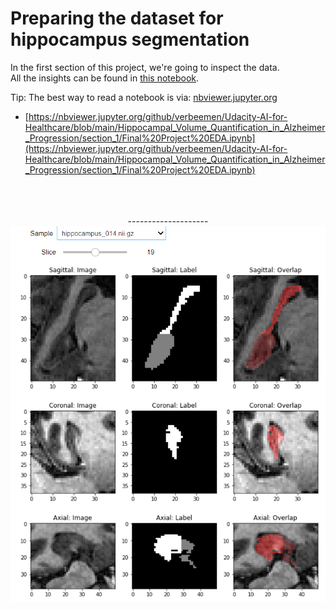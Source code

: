 # Preparing the dataset for hippocampus segmentation

In the first section of this project, we're going to inspect the data.  
All the insights can be found in [this notebook](https://nbviewer.jupyter.org/github/verbeemen/Udacity-AI-for-Healthcare/blob/main/Hippocampal_Volume_Quantification_in_Alzheimer_Progression/section_1/Final%20Project%20EDA.ipynb).

Tip: The best way to read a notebook is via: [nbviewer.jupyter.org](nbviewer.jupyter.org)  
- [https://nbviewer.jupyter.org/github/verbeemen/Udacity-AI-for-Healthcare/blob/main/Hippocampal_Volume_Quantification_in_Alzheimer_Progression/section_1/Final%20Project%20EDA.ipynb](https://nbviewer.jupyter.org/github/verbeemen/Udacity-AI-for-Healthcare/blob/main/Hippocampal_Volume_Quantification_in_Alzheimer_Progression/section_1/Final%20Project%20EDA.ipynb)
  
  
<br/>  
<br/>  
<br/>  
<div align="center">  
--------------------  
<img heigth="750px" src="https://raw.githubusercontent.com/verbeemen/Udacity-AI-for-Healthcare/main/Hippocampal_Volume_Quantification_in_Alzheimer_Progression/section_1/img/section_2.png" />
<div />
